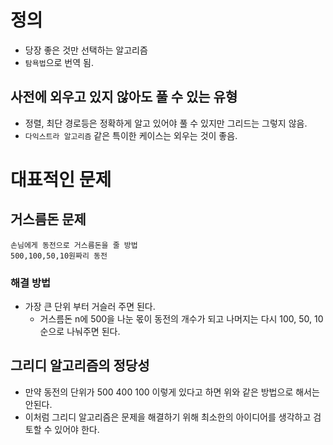 # 정의
- 당장 좋은 것만 선택하는 알고리즘
- `탐욕법`으로 번역 됨.

## 사전에 외우고 있지 않아도 풀 수 있는 유형
- 정렬, 최단 경로등은 정확하게 알고 있어야 풀 수 있지만 그리드는 그렇지 않음.
- `다익스트라 알고리즘` 같은 특이한 케이스는 외우는 것이 좋음.

# 대표적인 문제
## 거스름돈 문제
```
손님에게 동전으로 거스름돈을 줄 방법
500,100,50,10원짜리 동전
```
### 해결 방법
- 가장 큰 단위 부터 거슬러 주면 된다.
    - 거스름돈 n에 500을 나눈 몫이 동전의 개수가 되고 나머지는 다시 100, 50, 10 순으로 나눠주면 된다.

## 그리디 알고리즘의 정당성
- 만약 동전의 단위가 500 400 100 이렇게 있다고 하면 위와 같은 방법으로 해서는 안된다.
- 이처럼 그리디 알고리즘은 문제을 해결하기 위해 최소한의 아이디어를 생각하고 검토할 수 있어야 한다.
